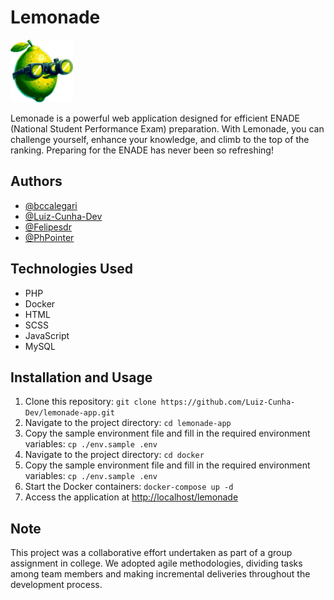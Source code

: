 # Lemonade 

<img src="app/views/pages/assets/imgs/home/initial.png" alt="Lemonade" width="100" height="100">

Lemonade is a powerful web application designed for efficient ENADE (National Student Performance Exam) preparation. With Lemonade, you can challenge yourself, enhance your knowledge, and climb to the top of the ranking. Preparing for the ENADE has never been so refreshing!

## Authors

- [@bccalegari](https://github.com/bccalegari)
- [@Luiz-Cunha-Dev](https://github.com/Luiz-Cunha-Dev)
- [@Felipesdr](https://github.com/Felipesdr)
- [@PhPointer](https://github.com/PhPointer)

## Technologies Used

- PHP
- Docker
- HTML
- SCSS
- JavaScript
- MySQL

## Installation and Usage

1. Clone this repository: `git clone https://github.com/Luiz-Cunha-Dev/lemonade-app.git`
2. Navigate to the project directory: `cd lemonade-app`
3. Copy the sample environment file and fill in the required environment variables: `cp ./env.sample .env`
4. Navigate to the project directory: `cd docker`
5. Copy the sample environment file and fill in the required environment variables: `cp ./env.sample .env`
6. Start the Docker containers: `docker-compose up -d`
7. Access the application at [http://localhost/lemonade](http://localhost/lemonade)

## Note

This project was a collaborative effort undertaken as part of a group assignment in college. We adopted agile methodologies, dividing tasks among team members and making incremental deliveries throughout the development process.
